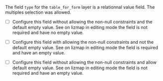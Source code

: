 The field `type` for the `table_for_form` layer is a relationnal value field. The multiples selection was allowed.
* [ ] Configure this field without allowing the non-null constraints and the default empty value. See on lizmap in editing mode the field is not required and have no empty value.

* [ ] Configure this field with allowing the non-null constraints and not the default empty value. See on lizmap in editing mode the field is required and have an empty value.

* [ ] Configure this field without allowing the non-null constraints and allow default empty value. See on lizmap in editing mode the field is not required and have an empty value.
